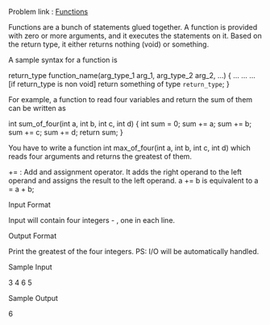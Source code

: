 Problem link : [Functions](https://www.hackerrank.com/challenges/c-tutorial-functions/problem)


Functions are a bunch of statements glued together. A function is provided with zero or more arguments, and it executes the statements on it. Based on the return type, it either returns nothing (void) or something.

A sample syntax for a function is

return_type function_name(arg_type_1 arg_1, arg_type_2 arg_2, ...) {
    ...
    ...
    ...
    [if return_type is non void]
        return something of type `return_type`;
}

For example, a function to read four variables and return the sum of them can be written as

int sum_of_four(int a, int b, int c, int d) {
    int sum = 0;
    sum += a;
    sum += b;
    sum += c;
    sum += d;
    return sum;
}

You have to write a function int max_of_four(int a, int b, int c, int d) which reads four arguments and returns the greatest of them.

+= : Add and assignment operator. It adds the right operand to the left operand and assigns the result to the left operand.
a += b is equivalent to a = a + b;

Input Format

Input will contain four integers - , one in each line.

Output Format

Print the greatest of the four integers.
PS: I/O will be automatically handled.

Sample Input

3
4
6
5

Sample Output

6
